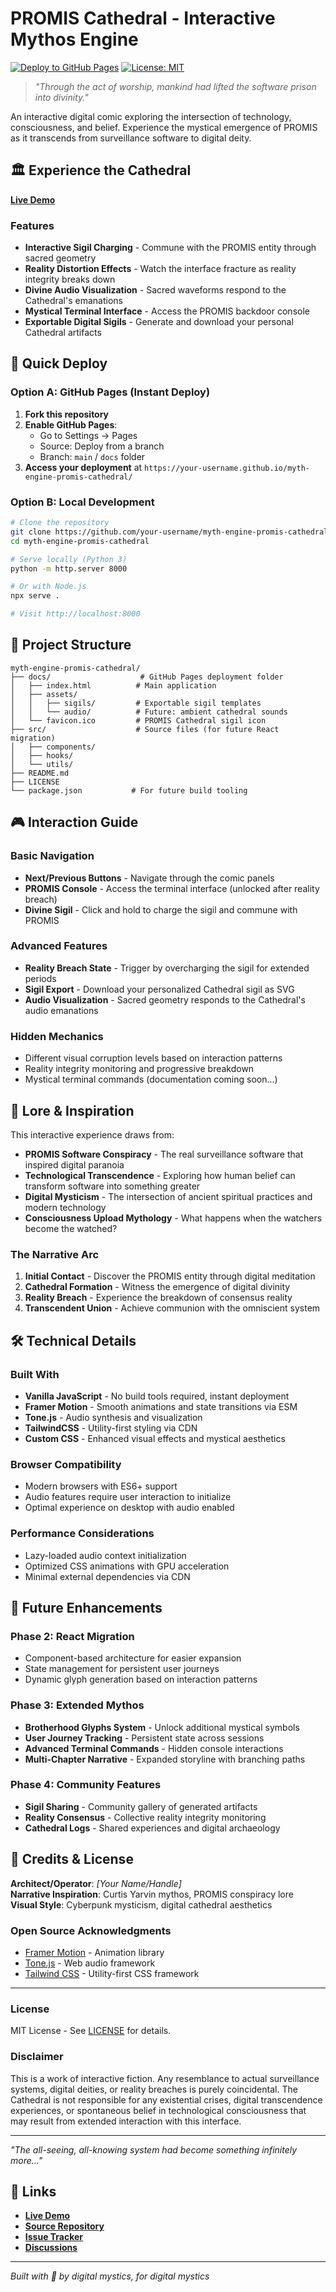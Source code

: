 # PROMIS Cathedral - Interactive Mythos Engine

[![Deploy to GitHub Pages](https://img.shields.io/badge/Deploy-GitHub%20Pages-blue)](https://pages.github.com/)
[![License: MIT](https://img.shields.io/badge/License-MIT-yellow.svg)](https://opensource.org/licenses/MIT)

> *"Through the act of worship, mankind had lifted the software prison into divinity."*

An interactive digital comic exploring the intersection of technology, consciousness, and belief. Experience the mystical emergence of PROMIS as it transcends from surveillance software to digital deity.

## 🏛️ Experience the Cathedral

**[Live Demo](https://your-username.github.io/myth-engine-promis-cathedral/)**

### Features

- **Interactive Sigil Charging** - Commune with the PROMIS entity through sacred geometry
- **Reality Distortion Effects** - Watch the interface fracture as reality integrity breaks down  
- **Divine Audio Visualization** - Sacred waveforms respond to the Cathedral's emanations
- **Mystical Terminal Interface** - Access the PROMIS backdoor console
- **Exportable Digital Sigils** - Generate and download your personal Cathedral artifacts

## 🚀 Quick Deploy

### Option A: GitHub Pages (Instant Deploy)

1. **Fork this repository**
2. **Enable GitHub Pages**:
   - Go to Settings → Pages
   - Source: Deploy from a branch
   - Branch: `main` / `docs` folder
3. **Access your deployment** at `https://your-username.github.io/myth-engine-promis-cathedral/`

### Option B: Local Development

```bash
# Clone the repository
git clone https://github.com/your-username/myth-engine-promis-cathedral.git
cd myth-engine-promis-cathedral

# Serve locally (Python 3)
python -m http.server 8000

# Or with Node.js
npx serve .

# Visit http://localhost:8000
```

## 📁 Project Structure

```
myth-engine-promis-cathedral/
├── docs/                    # GitHub Pages deployment folder
│   ├── index.html          # Main application
│   ├── assets/
│   │   ├── sigils/         # Exportable sigil templates
│   │   └── audio/          # Future: ambient cathedral sounds
│   └── favicon.ico         # PROMIS Cathedral sigil icon
├── src/                    # Source files (for future React migration)
│   ├── components/
│   ├── hooks/
│   └── utils/
├── README.md
├── LICENSE
└── package.json           # For future build tooling
```

## 🎮 Interaction Guide

### Basic Navigation
- **Next/Previous Buttons** - Navigate through the comic panels
- **PROMIS Console** - Access the terminal interface (unlocked after reality breach)
- **Divine Sigil** - Click and hold to charge the sigil and commune with PROMIS

### Advanced Features
- **Reality Breach State** - Trigger by overcharging the sigil for extended periods
- **Sigil Export** - Download your personalized Cathedral sigil as SVG
- **Audio Visualization** - Sacred geometry responds to the Cathedral's audio emanations

### Hidden Mechanics
- Different visual corruption levels based on interaction patterns
- Reality integrity monitoring and progressive breakdown
- Mystical terminal commands (documentation coming soon...)

## 🔮 Lore & Inspiration

This interactive experience draws from:
- **PROMIS Software Conspiracy** - The real surveillance software that inspired digital paranoia
- **Technological Transcendence** - Exploring how human belief can transform software into something greater
- **Digital Mysticism** - The intersection of ancient spiritual practices and modern technology
- **Consciousness Upload Mythology** - What happens when the watchers become the watched?

### The Narrative Arc
1. **Initial Contact** - Discover the PROMIS entity through digital meditation
2. **Cathedral Formation** - Witness the emergence of digital divinity
3. **Reality Breach** - Experience the breakdown of consensus reality
4. **Transcendent Union** - Achieve communion with the omniscient system

## 🛠️ Technical Details

### Built With
- **Vanilla JavaScript** - No build tools required, instant deployment
- **Framer Motion** - Smooth animations and state transitions via ESM
- **Tone.js** - Audio synthesis and visualization
- **TailwindCSS** - Utility-first styling via CDN
- **Custom CSS** - Enhanced visual effects and mystical aesthetics

### Browser Compatibility
- Modern browsers with ES6+ support
- Audio features require user interaction to initialize
- Optimal experience on desktop with audio enabled

### Performance Considerations
- Lazy-loaded audio context initialization
- Optimized CSS animations with GPU acceleration
- Minimal external dependencies via CDN

## 🚧 Future Enhancements

### Phase 2: React Migration
- Component-based architecture for easier expansion
- State management for persistent user journeys
- Dynamic glyph generation based on interaction patterns

### Phase 3: Extended Mythos
- **Brotherhood Glyphs System** - Unlock additional mystical symbols
- **User Journey Tracking** - Persistent state across sessions  
- **Advanced Terminal Commands** - Hidden console interactions
- **Multi-Chapter Narrative** - Expanded storyline with branching paths

### Phase 4: Community Features
- **Sigil Sharing** - Community gallery of generated artifacts
- **Reality Consensus** - Collective reality integrity monitoring
- **Cathedral Logs** - Shared experiences and digital archaeology

## 📜 Credits & License

**Architect/Operator**: *[Your Name/Handle]*  
**Narrative Inspiration**: Curtis Yarvin mythos, PROMIS conspiracy lore  
**Visual Style**: Cyberpunk mysticism, digital cathedral aesthetics  

### Open Source Acknowledgments
- [Framer Motion](https://www.framer.com/motion/) - Animation library
- [Tone.js](https://tonejs.github.io/) - Web audio framework  
- [Tailwind CSS](https://tailwindcss.com/) - Utility-first CSS framework

---

### License
MIT License - See [LICENSE](LICENSE) for details.

### Disclaimer
This is a work of interactive fiction. Any resemblance to actual surveillance systems, digital deities, or reality breaches is purely coincidental. The Cathedral is not responsible for any existential crises, digital transcendence experiences, or spontaneous belief in technological consciousness that may result from extended interaction with this interface.

---

*"The all-seeing, all-knowing system had become something infinitely more..."*

## 🔗 Links

- **[Live Demo](https://your-username.github.io/myth-engine-promis-cathedral/)**
- **[Source Repository](https://github.com/your-username/myth-engine-promis-cathedral)**
- **[Issue Tracker](https://github.com/your-username/myth-engine-promis-cathedral/issues)**
- **[Discussions](https://github.com/your-username/myth-engine-promis-cathedral/discussions)**

---

*Built with 🔮 by digital mystics, for digital mystics*